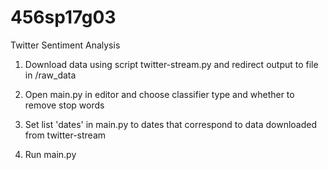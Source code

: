 # 456sp17g03
Twitter Sentiment Analysis

1) Download data using script twitter-stream.py and redirect output to file in /raw_data

2) Open main.py in editor and choose classifier type and whether to remove stop words
3) Set list 'dates' in main.py to dates that correspond to data downloaded from twitter-stream

4) Run main.py


